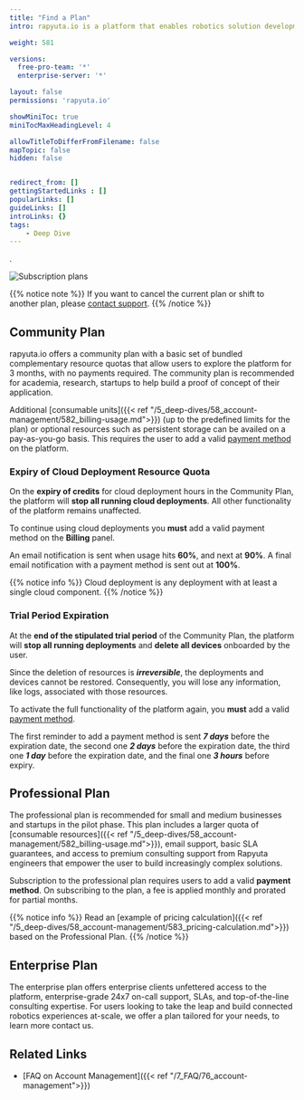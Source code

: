 ```yaml
---
title: "Find a Plan"
intro: rapyuta.io is a platform that enables robotics solution development by providing the necessary software infrastructure and facilitating the interaction between multiple stakeholders who contribute to the solution development.

weight: 581

versions:
  free-pro-team: '*'
  enterprise-server: '*'

layout: false
permissions: 'rapyuta.io'

showMiniToc: true
miniTocMaxHeadingLevel: 4

allowTitleToDifferFromFilename: false
mapTopic: false
hidden: false


redirect_from: []
gettingStartedLinks : []
popularLinks: []
guideLinks: []
introLinks: {}
tags:
    - Deep Dive
---
```

.

![Subscription plans](/images/pricing/billing/find-plan.png?classes=border,shadow&width=80pc)

{{% notice note %}}
If you want to cancel the current plan or shift to another plan, please <a href="#" onclick="javascript:FreshWidget.show();">contact support</a>.
{{% /notice %}}

## Community Plan
rapyuta.io offers a community plan with a basic set of bundled complementary resource quotas that allow users to explore the platform for 3 months, with no payments required. The community plan is recommended for academia, research, startups to help build a proof of concept of their application.

Additional [consumable units]({{< ref "/5_deep-dives/58_account-management/582_billing-usage.md">}}) (up to the predefined limits for the plan) or optional resources such as persistent storage can be availed on a pay-as-you-go basis. This requires the user to add a valid
[payment method](/5_deep-dives/58_account-management/understanding-usage/#payment-method) on the platform.

### Expiry of Cloud Deployment Resource Quota
On the **expiry of credits** for cloud deployment hours in the Community Plan, the platform will **stop all running cloud deployments**. All other functionality of the platform remains unaffected.

To continue using cloud deployments you **must** add a valid payment method on the **Billing** panel.

An email notification is sent when usage hits **60%**, and next at **90%**. A final email notification with a payment method is sent out at **100%**. 

{{% notice info %}}
Cloud deployment is any deployment with at least a single cloud component.
{{% /notice %}}

### Trial Period Expiration
At the **end of the stipulated trial period** of the Community Plan, the platform will **stop all running deployments** and **delete all devices** onboarded by the user.

Since the deletion of resources is ***irreversible***, the deployments and devices cannot be restored. Consequently, you will lose any information, like logs, associated with those resources.


To activate the full functionality of the platform again, you **must** add a valid [payment method](/5_deep-dives/58_account-management/understanding-usage/#payment-method).

The first reminder to add a payment method is sent ***7 days*** before the expiration date, the second one ***2 days*** before the expiration date, the third one ***1 day*** before the expiration date, and the final one ***3 hours*** before expiry.

## Professional Plan
The professional plan is recommended for small and medium businesses and startups in the pilot phase. This plan includes a larger quota of [consumable resources]({{< ref "/5_deep-dives/58_account-management/582_billing-usage.md">}}), email support, basic SLA guarantees, and access to premium consulting support from Rapyuta engineers that empower the user to build increasingly complex solutions.

Subscription to the professional plan requires users to add a valid **payment method**. On subscribing to the plan, a fee is applied monthly and prorated for partial months.

{{% notice info %}}
Read an [example of pricing calculation]({{< ref "/5_deep-dives/58_account-management/583_pricing-calculation.md">}}) based on the Professional Plan.
{{% /notice %}}

## Enterprise Plan
The enterprise plan offers enterprise clients unfettered access to the platform, enterprise-grade 24x7 on-call support, SLAs, and top-of-the-line consulting expertise. For users looking to take the leap and build connected robotics experiences at-scale, we offer a plan tailored for your needs, to learn more contact us.

## Related Links

* [FAQ on Account Management]({{< ref "/7_FAQ/76_account-management">}})
